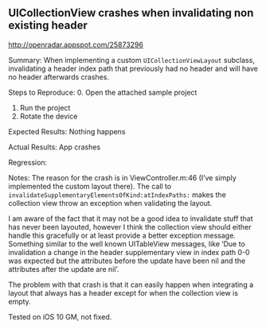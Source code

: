 ## UICollectionView crashes when invalidating non existing header

http://openradar.appspot.com/25873296

Summary:
When implementing a custom `UICollectionViewLayout` subclass, invalidating a header index path that previously had no header and will have no header afterwards crashes.

Steps to Reproduce:
0. Open the attached sample project
1. Run the project
2. Rotate the device

Expected Results:
Nothing happens

Actual Results:
App crashes

Regression:


Notes:
The reason for the crash is in ViewController.m:46 (I’ve simply implemented the custom layout there). The call to `invalidateSupplementaryElementsOfKind:atIndexPaths:` makes the collection view throw an exception when validating the layout.

I am aware of the fact that it may not be a good idea to invalidate stuff that has never been layouted, however I think the collection view should either handle this gracefully or at least provide a better exception message. Something similar to the well known UITableView messages, like ‘Due to invalidation a change in the header supplementary view in index path 0-0 was expected but the attributes before the update have been nil and the attributes after the update are nil’.

The problem with that crash is that it can easily happen when integrating a layout that always has a header except for when the collection view is empty.

Tested on iOS 10 GM, not fixed.
